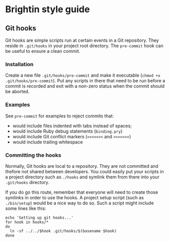 # Brightin style guide

## Git hooks

Git hooks are simple scripts run at certain events in a Git repository. They
reside in `.git/hooks` in your project root directory. The `pre-commit` hook can
be useful to ensure a clean commit.

### Installation

Create a new file `.git/hooks/pre-commit` and make it executable (`chmod +x
.git/hooks/pre-commit`). Put any scripts in there that need to be run before a
commit is recorded and exit with a non-zero status when the commit should be
aborted.

### Examples

See `pre-commit` for examples to reject commits that:

* would include files indented with tabs instead of spaces;
* would include Ruby debug statements (`binding.pry`)
* would include Git conflict markers (`<<<<<<<` and `>>>>>>>`)
* would include trailing whitespace

### Committing the hooks

Normally, Git hooks are local to a repository. They are not committed and
thefore not shared between developers. You could easily put your scripts in a
project directory such as `./hooks` and symlink them from there into your
`.git/hooks` directory.

If you do go this route, remember that everyone will need to create those
symlinks in order to use the hooks. A project setup script (such as
`./bin/setup`) would be a nice way to do so. Such a script might include some
lines like this:

    echo 'Setting up git hooks...'
    for hook in hooks/*
    do
      ln -sf ../../$hook .git/hooks/$(basename $hook)
    done
